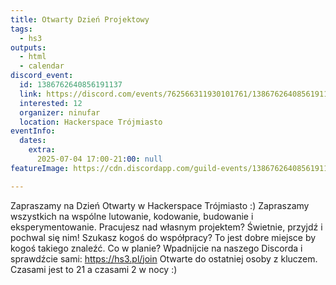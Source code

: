 ```yaml
---
title: Otwarty Dzień Projektowy
tags:
  - hs3
outputs:
  - html
  - calendar
discord_event:
  id: 1386762640856191137
  link: https://discord.com/events/762566311930101761/1386762640856191137
  interested: 12
  organizer: ninufar
  location: Hackerspace Trójmiasto
eventInfo:
  dates:
    extra:
      2025-07-04 17:00-21:00: null
featureImage: https://cdn.discordapp.com/guild-events/1386762640856191137/0b0cd5cd0a9222cffe05335aca6a9d32.png?size=1024

---
```


Zapraszamy na Dzień Otwarty w Hackerspace Trójmiasto :) Zapraszamy wszystkich na wspólne lutowanie, kodowanie, budowanie i eksperymentowanie. Pracujesz nad własnym projektem? Świetnie, przyjdź i pochwal się nim! Szukasz kogoś do współpracy? To jest dobre miejsce by kogoś takiego znaleźć. Co w planie? Wpadnijcie na naszego Discorda i sprawdźcie sami: https://hs3.pl/join Otwarte do ostatniej osoby z kluczem. Czasami jest to 21 a czasami 2 w nocy :)
